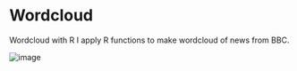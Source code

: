 # Wordcloud
Wordcloud with R
I apply R functions to make wordcloud of news from BBC.  

![image](https://user-images.githubusercontent.com/129770776/230333200-7798cf87-31d1-47e9-895d-1a55e4c6338c.png)
